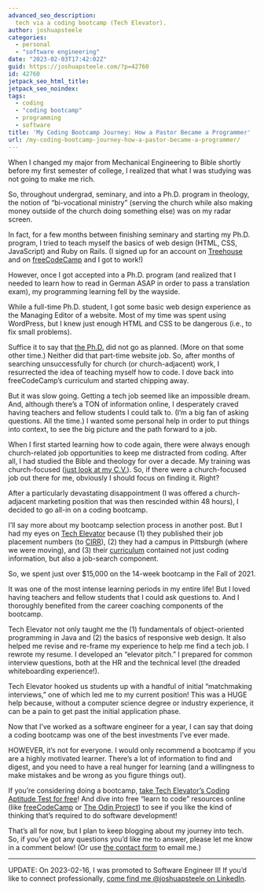 ```yaml
---
advanced_seo_description:
  tech via a coding bootcamp (Tech Elevator).
author: joshuapsteele
categories:
  - personal
  - "software engineering"
date: "2023-02-03T17:42:02Z"
guid: https://joshuapsteele.com/?p=42760
id: 42760
jetpack_seo_html_title:
jetpack_seo_noindex:
tags:
  - coding
  - "coding bootcamp"
  - programming
  - software
title: 'My Coding Bootcamp Journey: How a Pastor Became a Programmer'
url: /my-coding-bootcamp-journey-how-a-pastor-became-a-programmer/
---
```


When I changed my major from Mechanical Engineering to Bible shortly before my first semester of college, I realized that what I was studying was not going to make me rich.

So, throughout undergrad, seminary, and into a Ph.D. program in theology, the notion of “bi-vocational ministry” (serving the church while also making money outside of the church doing something else) was on my radar screen.

In fact, for a few months between finishing seminary and starting my Ph.D. program, I tried to teach myself the basics of web design (HTML, CSS, JavaScript) and Ruby on Rails. (I signed up for an account on [Treehouse](https://teamtreehouse.com/) and on [freeCodeCamp](https://www.freecodecamp.org/) and I got to work!)

However, once I got accepted into a Ph.D. program (and realized that I needed to learn how to read in German ASAP in order to pass a translation exam), my programming learning fell by the wayside.

While a full-time Ph.D. student, I got some basic web design experience as the Managing Editor of a website. Most of my time was spent using WordPress, but I knew just enough HTML and CSS to be dangerous (i.e., to fix small problems).

Suffice it to say that [the Ph.D.](https://joshuapsteele.com/heres-the-elevator-pitch-for-my-dissertation-proposal-scriptural-but-not-religious/) did not go as planned. (More on that some other time.) Neither did that part-time website job. So, after months of searching unsuccessfully for church (or church-adjacent) work, I resurrected the idea of teaching myself how to code. I dove back into freeCodeCamp’s curriculum and started chipping away.

But it was slow going. Getting a tech job seemed like an impossible dream. And, although there’s a TON of information online, I desperately craved having teachers and fellow students I could talk to. (I’m a big fan of asking questions. All the time.) I wanted some personal help in order to put things into context, to see the big picture and the path forward to a job.

When I first started learning how to code again, there were always enough church-related job opportunities to keep me distracted from coding. After all, I had studied the Bible and theology for over a decade. My training was church-focused ([just look at my C.V.](https://joshuapsteele.com/portfolio/cv/)). So, if there were a church-focused job out there for me, obviously I should focus on finding it. Right?

After a particularly devastating disappointment (I was offered a church-adjacent marketing position that was then rescinded within 48 hours), I decided to go all-in on a coding bootcamp.

I’ll say more about my bootcamp selection process in another post. But I had my eyes on [Tech Elevator](https://www.techelevator.com/) because (1) they published their job placement numbers (to [CIRR](https://cirr.org/)), (2) they had a campus in Pittsburgh (where we were moving), and (3) their [curriculum](https://www.techelevator.com/coding-bootcamp/full-time-coding-bootcamp/) contained not just coding information, but also a job-search component.

So, we spent just over $15,000 on the 14-week bootcamp in the Fall of 2021.

It was one of the most intense learning periods in my entire life! But I loved having teachers and fellow students that I could ask questions to. And I thoroughly benefited from the career coaching components of the bootcamp.

Tech Elevator not only taught me the (1) fundamentals of object-oriented programming in Java and (2) the basics of responsive web design. It also helped me revise and re-frame my experience to help me find a tech job. I rewrote my resume. I developed an “elevator pitch.” I prepared for common interview questions, both at the HR and the technical level (the dreaded whiteboarding experience!).

Tech Elevator hooked us students up with a handful of initial “matchmaking interviews,” one of which led me to my current position! This was a HUGE help because, without a computer science degree or industry experience, it can be a pain to get past the initial application phase.

Now that I’ve worked as a software engineer for a year, I can say that doing a coding bootcamp was one of the best investments I’ve ever made.

HOWEVER, it’s not for everyone. I would only recommend a bootcamp if you are a highly motivated learner. There’s a lot of information to find and digest, and you need to have a real hunger for learning (and a willingness to make mistakes and be wrong as you figure things out).

If you’re considering doing a bootcamp, [take Tech Elevator’s Coding Aptitude Test for free](https://www.techelevator.com/coding-aptitude-test/)! And dive into free “learn to code” resources online (like [freeCodeCamp](https://www.freecodecamp.org/) or [The Odin Project](https://www.theodinproject.com/)) to see if you like the kind of thinking that’s required to do software development!

That’s all for now, but I plan to keep blogging about my journey into tech. So, if you’ve got any questions you’d like me to answer, please let me know in a comment below! (Or use [the contact form](https://joshuapsteele.com/contact/) to email me.)

---

UPDATE: On 2023-02-16, I was promoted to Software Engineer II! If you’d like to connect professionally, [come find me @joshuapsteele on LinkedIn](https://www.linkedin.com/in/joshuapsteele/).